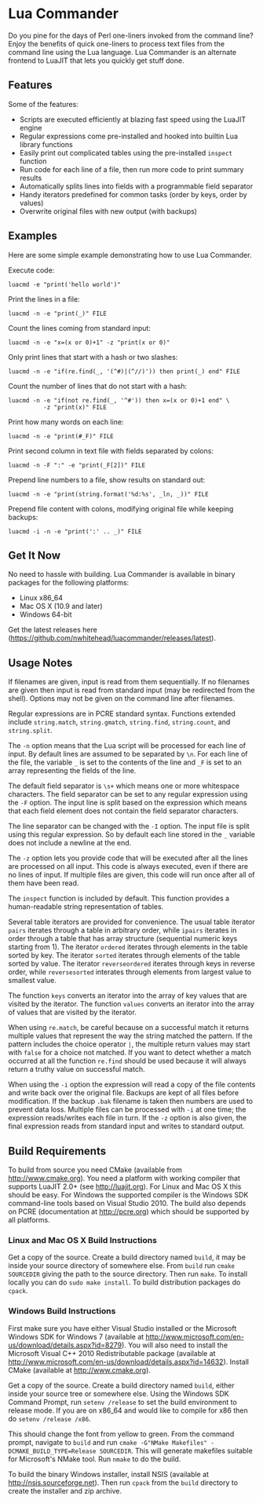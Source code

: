 # Lua Commander

Do you pine for the days of Perl one-liners invoked from the command line?
Enjoy the benefits of quick one-liners to process text files from the
command line using the Lua language. Lua Commander is an alternate frontend
to LuaJIT that lets you quickly get stuff done.

## Features

Some of the features:
* Scripts are executed efficiently at blazing fast speed using the LuaJIT engine
* Regular expressions come pre-installed and hooked into builtin Lua library functions
* Easily print out complicated tables using the pre-installed `inspect` function
* Run code for each line of a file, then run more code to print summary results
* Automatically splits lines into fields with a programmable field separator
* Handy iterators predefined for common tasks (order by keys, order by values)
* Overwrite original files with new output (with backups)

## Examples

Here are some simple example demonstrating how to use Lua Commander.

Execute code:
```
luacmd -e "print('hello world')"
```

Print the lines in a file:
```
luacmd -n -e "print(_)" FILE
```

Count the lines coming from standard input:
```
luacmd -n -e "x=(x or 0)+1" -z "print(x or 0)"
```

Only print lines that start with a hash or two slashes:
```
luacmd -n -e "if(re.find(_, '(^#)|(^//)')) then print(_) end" FILE
```

Count the number of lines that do not start with a hash:
```
luacmd -n -e "if(not re.find(_, '^#')) then x=(x or 0)+1 end" \
          -z "print(x)" FILE
```

Print how many words on each line:
```
luacmd -n -e "print(#_F)" FILE
```

Print second column in text file with fields separated by colons:
```
luacmd -n -F ":" -e "print(_F[2])" FILE
```

Prepend line numbers to a file, show results on standard out:
```
luacmd -n -e "print(string.format('%d:%s', _ln, _))" FILE
```

Prepend file content with colons, modifying original file while keeping
backups:
```
luacmd -i -n -e "print(':' .. _)" FILE
```

## Get It Now

No need to hassle with building. Lua Commander is available in
binary packages for the following platforms:
* Linux x86_64
* Mac OS X (10.9 and later)
* Windows 64-bit

Get the latest releases here
(https://github.com/nwhitehead/luacommander/releases/latest).

## Usage Notes

If filenames are given, input is read from them sequentially. If no
filenames are given then input is read from standard input
(may be redirected from the shell). Options may not be given on the
command line after filenames.

Regular expressions are in PCRE standard syntax. Functions extended include
`string.match`, `string.gmatch`, `string.find`, `string.count`, and
`string.split`.

The `-n` option means that the Lua script will be processed for each line
of input. By default lines are assumed to be separated by `\n`. For each
line of the file, the variable `_` is set to the contents of the line
and `_F` is set to an array representing the fields of the line.

The default field separator is `\s+` which means one or more whitespace
characters. The field separator can be set to any regular expression
using the `-F` option. The input line is split based on the expression
which means that each field element does not contain the field separator
characters.

The line separator can be changed with the `-I` option. The input
file is split using this regular expression. So by default each line
stored in the `_` variable does not include a newline at the end.

The `-z` option lets you provide code that will be executed after all the
lines are processed on all input. This code is always executed, even if
there are no lines of input. If multiple files are given, this code will
run once after all of them have been read.

The `inspect` function is included by default. This function provides
a human-readable string representation of tables.

Several table iterators are provided for convenience. The usual table
iterator `pairs` iterates through a table in arbitrary order, while `ipairs`
iterates in order through a table that has array structure (sequential
numeric keys starting from 1). The iterator `ordered` iterates through
elements in the table sorted by key. The iterator `sorted` iterates
through elements of the table sorted by value. The iterator
`reverseordered` iterates through keys in reverse order, while
`reversesorted` interates through elements from largest value to smallest
value.

The function `keys` converts an iterator into the array of key
values that are visited by the iterator. The function `values` converts
an iterator into the array of values that are visited by the iterator.

When using `re.match`, be careful because on a successful match
it returns multiple values that represent the way the string matched
the pattern. If the pattern includes the choice operator `|`, the multiple
return values may start with `false` for a choice not matched. If you
want to detect whether a match occurred at all the function `re.find`
should be used because it will always return a truthy value on successful
match.

When using the `-i` option the expression will read a copy of the file
contents and write back over the original file. Backups are kept of all
files before modification. If the backup `.bak` filename is taken then
numbers are used to prevent data loss. Multiple files can be processed
with `-i` at one time; the expression reads/writes each file in turn.
If the `-z` option is also given, the final expression reads from standard
input and writes to standard output.

## Build Requirements

To build from source you need CMake (available from http://www.cmake.org).
You need a platform with working compiler that supports LuaJIT 2.0+
(see http://luajit.org). For Linux and Mac OS X this should
be easy. For Windows the supported compiler is the Windows SDK command-line
tools based on Visual Studio 2010. The build also depends on PCRE
(documentation at http://pcre.org) which should be supported by all platforms.

### Linux and Mac OS X Build Instructions

Get a copy of the source. Create a build directory named `build`, it may
be inside your source directory of somewhere else. From `build` run
`cmake SOURCEDIR` giving the path to the source directory. Then run
`make`. To install locally you can do `sudo make install`. To build
distribution packages do `cpack`.

### Windows Build Instructions

First make sure you have either Visual Studio installed or the Microsoft
Windows SDK for Windows 7 (available at http://www.microsoft.com/en-us/download/details.aspx?id=8279).
You will also need to install the Microsoft Visual C++ 2010 Redistributable
package (available at http://www.microsoft.com/en-us/download/details.aspx?id=14632).
Install CMake (available at http://www.cmake.org).

Get a copy of the source. Create a build directory named `build`, either
inside your source tree or somewhere else. Using the Windows SDK Command
Prompt, run `setenv /release` to set the build environment to release mode.
If you are on x86_64 and would like to compile for x86 then do
`setenv /release /x86`.

This should change the font from yellow to green.
From the command prompt, navigate to `build` and run
`cmake -G"NMake Makefiles" -DCMAKE_BUILD_TYPE=Release SOURCEDIR`.
This will generate makefiles suitable for Microsoft's NMake tool.
Run `nmake` to do the build.

To build the binary Windows installer, install NSIS (available at 
http://nsis.sourceforge.net). Then run `cpack` from the `build`
directory to create the installer and zip archive.
